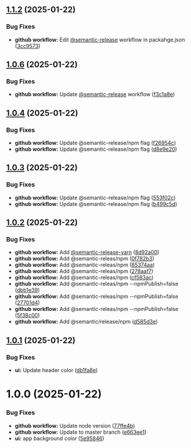 ## [1.1.2](https://github.com/choorhong/mys/compare/v1.1.1...v1.1.2) (2025-01-22)


### Bug Fixes

* **github workflow:** Edit [@semantic-release](https://github.com/semantic-release) workflow in packahge.json ([3cc9573](https://github.com/choorhong/mys/commit/3cc95731cfcabf41f93062b71aeb6ec2782c8537))

## [1.0.6](https://github.com/choorhong/mys/compare/v1.0.5...v1.0.6) (2025-01-22)


### Bug Fixes

* **github workflow:** Update [@semantic-release](https://github.com/semantic-release) workflow ([f3c1a8e](https://github.com/choorhong/mys/commit/f3c1a8e227904283d029650d557168c172f4e1d8))

## [1.0.4](https://github.com/choorhong/mys/compare/v1.0.3...v1.0.4) (2025-01-22)


### Bug Fixes

* **github workflow:** Update @semantic-release/npm flag ([f26954c](https://github.com/choorhong/mys/commit/f26954cf80c5286a3d7bb95647273611053521d0))
* **github workflow:** Update @semantic-release/npm flag ([d8e9e20](https://github.com/choorhong/mys/commit/d8e9e202435761d8b740a99ff524853e9e6ee14e))

## [1.0.3](https://github.com/choorhong/mys/compare/v1.0.2...v1.0.3) (2025-01-22)


### Bug Fixes

* **github workflow:** Update @semantic-release/npm flag ([553f02c](https://github.com/choorhong/mys/commit/553f02c48fb168c46156730a16c602e42fca2a34))
* **github workflow:** Update @semantic-release/npm flag ([b499c5d](https://github.com/choorhong/mys/commit/b499c5d4d4174c3cc065796e19d8121f47561d12))

## [1.0.2](https://github.com/choorhong/mys/compare/v1.0.1...v1.0.2) (2025-01-22)


### Bug Fixes

* **github workflow:** Add [@semantic-release-yarn](https://github.com/semantic-release-yarn) ([8d92a00](https://github.com/choorhong/mys/commit/8d92a00516d94602e9ebf50e784fdd89a4532399))
* **github workflow:** Add @semantic-releas/npm ([0f782b3](https://github.com/choorhong/mys/commit/0f782b3fd6d4c39522753096b3ce379597793bc9))
* **github workflow:** Add @semantic-releas/npm ([85374aa](https://github.com/choorhong/mys/commit/85374aab2e46c0489a5067082663b1c9b5d313d4))
* **github workflow:** Add @semantic-releas/npm ([278aaf7](https://github.com/choorhong/mys/commit/278aaf73e898e5def69b833121eb55eb24448aab))
* **github workflow:** Add @semantic-releas/npm ([cf583ac](https://github.com/choorhong/mys/commit/cf583aceb3ce7298e8d6778f208050ba10e59842))
* **github workflow:** Add @semantic-releas/npm --npmPublish=false ([dbb1e39](https://github.com/choorhong/mys/commit/dbb1e39cdb0d2f4a0d23b029452cfe11e3be6165))
* **github workflow:** Add @semantic-releas/npm --npmPublish=false ([27701d4](https://github.com/choorhong/mys/commit/27701d4883662f902c287e22a1e9ce21c288b02b))
* **github workflow:** Add @semantic-releas/npm --npmPublish=false ([5f38c00](https://github.com/choorhong/mys/commit/5f38c00546e7502d77e06b1c0cbe698ae75b54f3))
* **github workflow:** Add @semantic/release/npm ([d585d3e](https://github.com/choorhong/mys/commit/d585d3eb8f6f128fcf05bbb78896952c65843e3b))

## [1.0.1](https://github.com/choorhong/mys/compare/v1.0.0...v1.0.1) (2025-01-22)


### Bug Fixes

* **ui:** Update header color ([db1fa8e](https://github.com/choorhong/mys/commit/db1fa8edf054c066dcb9c998354528eb8929dc00))

# 1.0.0 (2025-01-22)


### Bug Fixes

* **github workflow:** Update node version ([77ffe4b](https://github.com/choorhong/mys/commit/77ffe4be8167b70bf593cc292ab6e701f34549ea))
* **github workflow:** Update to master branch ([e663ee1](https://github.com/choorhong/mys/commit/e663ee171b405d06c3bc8150302bd12c172e17cc))
* **ui:** app background color ([5e95846](https://github.com/choorhong/mys/commit/5e95846828ca52a43d9d65bc55143faf3fddf08c))
